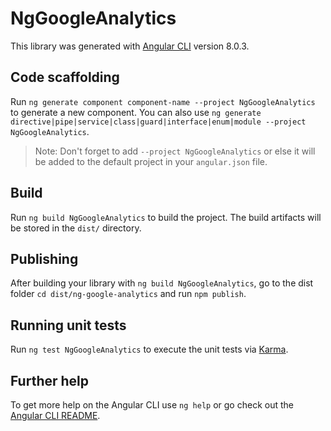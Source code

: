 # NgGoogleAnalytics

This library was generated with [Angular CLI](https://github.com/angular/angular-cli) version 8.0.3.

## Code scaffolding

Run `ng generate component component-name --project NgGoogleAnalytics` to generate a new component. You can also use `ng generate directive|pipe|service|class|guard|interface|enum|module --project NgGoogleAnalytics`.
> Note: Don't forget to add `--project NgGoogleAnalytics` or else it will be added to the default project in your `angular.json` file. 

## Build

Run `ng build NgGoogleAnalytics` to build the project. The build artifacts will be stored in the `dist/` directory.

## Publishing

After building your library with `ng build NgGoogleAnalytics`, go to the dist folder `cd dist/ng-google-analytics` and run `npm publish`.

## Running unit tests

Run `ng test NgGoogleAnalytics` to execute the unit tests via [Karma](https://karma-runner.github.io).

## Further help

To get more help on the Angular CLI use `ng help` or go check out the [Angular CLI README](https://github.com/angular/angular-cli/blob/master/README.md).

